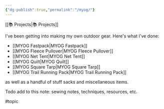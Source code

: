 ```yaml
---
{"dg-publish":true,"permalink":"/myog/"}
---
```



[[📚 Projects\|📚 Projects]]

I've been getting into making my own outdoor gear. Here's what I've done:

* [[MYOG Fastpack\|MYOG Fastpack]]
* [[MYOG Fleece Pullover\|MYOG Fleece Pullover]]
* [[MYOG Net Tent\|MYOG Net Tent]]
* [[MYOG Quilt\|MYOG Quilt]]
* [[MYOG Square Tarp\|MYOG Square Tarp]]
* [[MYOG Trail Running Pack\|MYOG Trail Running Pack]]

as well as a handful of stuff sacks and miscellaneous items.

Todo add to this note: sewing notes, techniques, resources, etc.

#topic 